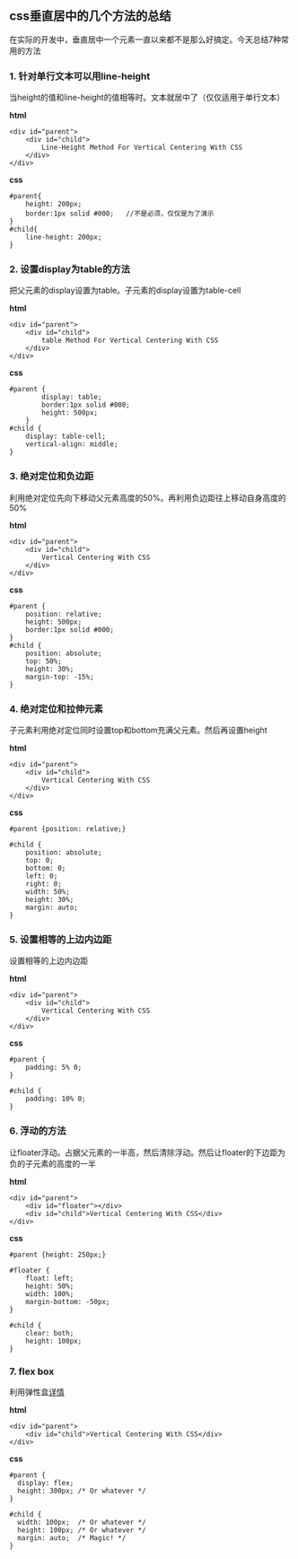 ## css垂直居中的几个方法的总结
在实际的开发中，垂直居中一个元素一直以来都不是那么好搞定。今天总结7种常用的方法

### 1. 针对单行文本可以用line-height
当height的值和line-height的值相等时。文本就居中了（仅仅适用于单行文本）
	 
**html**
``` 
<div id="parent">
	<div id="child">
		Line-Height Method For Vertical Centering With CSS
	</div>
</div>
```  
**css**
```
#parent{
	height: 200px;     
	border:1px solid #000;   //不是必须，仅仅是为了演示
}
#child{
	line-height: 200px;
}
```

### 2. 设置display为table的方法
把父元素的display设置为table。子元素的display设置为table-cell
	 
**html**
``` 
<div id="parent">
	<div id="child">
		table Method For Vertical Centering With CSS
	</div>
</div>
```  
**css**
```
#parent {
		display: table;
		border:1px solid #000;
		height: 500px;
	}
#child {
	display: table-cell;
	vertical-align: middle;
}
```  
### 3. 绝对定位和负边距
利用绝对定位先向下移动父元素高度的50%。再利用负边距往上移动自身高度的50%
	 
**html**
``` 
<div id="parent">
	<div id="child">
		Vertical Centering With CSS
	</div>
</div>
```  
**css**
```
#parent {
	position: relative;
	height: 500px;
	border:1px solid #000;
}
#child {
	position: absolute;
	top: 50%;
	height: 30%;
	margin-top: -15%;
}
```  
### 4. 绝对定位和拉伸元素
子元素利用绝对定位同时设置top和bottom充满父元素。然后再设置height
	 
**html**
``` 
<div id="parent">
	<div id="child">
		Vertical Centering With CSS
	</div>
</div>
```  
**css**
```
#parent {position: relative;}

#child {
    position: absolute;
    top: 0;
    bottom: 0;
    left: 0;
    right: 0;
    width: 50%;
    height: 30%;
    margin: auto;
}
```      
### 5. 设置相等的上边内边距
设置相等的上边内边距
	 
**html**
``` 
<div id="parent">
	<div id="child">
		Vertical Centering With CSS
	</div>
</div>
```  
**css**
```
#parent {
    padding: 5% 0;
}

#child {
    padding: 10% 0;
}
```      
### 6. 浮动的方法
让floater浮动。占据父元素的一半高，然后清除浮动。然后让floater的下边距为负的子元素的高度的一半
	 
**html**
``` 
<div id="parent">
    <div id="floater"></div>
    <div id="child">Vertical Centering With CSS</div>
</div>
```  
**css**
```
#parent {height: 250px;}

#floater {
    float: left;
    height: 50%;
    width: 100%;
    margin-bottom: -50px;
}

#child {
    clear: both;
    height: 100px;
}
```    
### 7. flex box
利用弹性盒[详情](http://www.w3cplus.com/css3/a-guide-to-flexbox.html)
	 
**html**
``` 
<div id="parent">
    <div id="child">Vertical Centering With CSS</div>
</div>
```  
**css**
```
#parent {
  display: flex;
  height: 300px; /* Or whatever */
}

#child {
  width: 100px;  /* Or whatever */
  height: 100px; /* Or whatever */
  margin: auto;  /* Magic! */
}
```    

